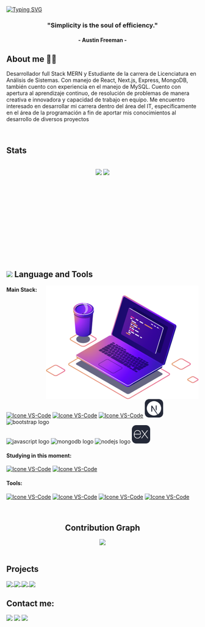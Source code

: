 [![Typing SVG](https://readme-typing-svg.herokuapp.com?color=FF3670&size=35&center=true&vCenter=true&width=1000&lines=Welcome+to+my+GitHub+profile!;My+name+is+Dario+Gimenez;I'm+Systems+Analysis+Student)](https://git.io/typing-svg)

<h3 align="center">"Simplicity is the soul of efficiency."</h3>
<h4 align="center">- Austin Freeman -</h4>

##  **About me 🙎‍♂️**
<p>
  Desarrollador full Stack MERN y Estudiante de la carrera de Licenciatura en Análisis de Sistemas. Con manejo de React, Next.js, Express, MongoDB, también cuento con experiencia en el manejo de MySQL. Cuento con apertura al aprendizaje continuo, de resolución de problemas de manera creativa e innovadora y capacidad de trabajo en equipo. Me encuentro interesado en desarrollar mi carrera dentro del área del IT, específicamente en el área de la programación a fin de aportar mis conocimientos al desarrollo de diversos proyectos
</p>
<br>

## Stats
<br>
<div align="center" style="margin-bottom:200px">
<img width=40% align="center" src="https://github-readme-stats.vercel.app/api/top-langs/?username=degs03&layout=compact&theme=monokai""/>
<img width=56% align="center" src="https://github-readme-streak-stats.herokuapp.com/?user=degs03&layout=compact&theme=monokai""/>
</div>
<br>

## <img src="https://media2.giphy.com/media/QssGEmpkyEOhBCb7e1/giphy.gif?cid=ecf05e47a0n3gi1bfqntqmob8g9aid1oyj2wr3ds3mg700bl&rid=giphy.gif" width ="25"><b>  Language and Tools</b>

<img src="https://raw.githubusercontent.com/degs03/degs03/main/computer-illustration.png" min-width="400px" max-width="400px" width="400px" align="right" alt="Computador iuriCode">

#### Main Stack:
  [<img height="48px" width="48px" alt="Icone VS-Code" src="https://skillicons.dev/icons?i=html"/>](https://developer.mozilla.org/en-US/docs/Web/HTML)
  [<img height="48px" width="48px" alt="Icone VS-Code" src="https://skillicons.dev/icons?i=css"/>](https://developer.mozilla.org/en-US/docs/Web/CSS)
  [<img height="48px" width="48px" alt="Icone VS-Code" src="https://skillicons.dev/icons?i=react"/>](https://react.dev/)
  <img height="48px" width="48px" src="https://raw.githubusercontent.com/tandpfun/skill-icons/main/icons/NextJS-Dark.svg" alt="nextjs logo"  />
  <img src="https://cdn.jsdelivr.net/gh/devicons/devicon/icons/bootstrap/bootstrap-original.svg" height="48px" width="48px" alt="bootstrap logo"  />
  <br>
  <img src="https://cdn.jsdelivr.net/gh/devicons/devicon/icons/javascript/javascript-original.svg" height="48px" width="48px" border-radius="15" alt="javascript logo"  />
  <img src="https://cdn.jsdelivr.net/gh/devicons/devicon/icons/mongodb/mongodb-original.svg" height="48px" width="48px" alt="mongodb logo"  />
  <img src="https://cdn.jsdelivr.net/gh/devicons/devicon/icons/nodejs/nodejs-original.svg" height="48px" width="48px" alt="nodejs logo"  />
  <img src="https://raw.githubusercontent.com/tandpfun/skill-icons/main/icons/ExpressJS-Dark.svg" height="48px" width="48px" alt="express logo"  />  


#### Studying in this moment:
  [<img height="48px" width="48px" alt="Icone VS-Code" src="https://skillicons.dev/icons?i=mysql"/>](https://www.mysql.com/)
  [<img height="48px" width="48px" alt="Icone VS-Code" src="https://skillicons.dev/icons?i=java"/>](https://www.mysql.com/)

#### Tools:

  [<img height="48px" width="48px" alt="Icone VS-Code" src="https://skillicons.dev/icons?i=figma"/>](https://www.figma.com/)
  [<img height="48px" width="48px" alt="Icone VS-Code" src="https://skillicons.dev/icons?i=vscode"/>](https://code.visualstudio.com/)
  [<img height="48px" width="48px" alt="Icone VS-Code" src="https://skillicons.dev/icons?i=github"/>](https://github.com/)
  [<img height="48px" width="48px" alt="Icone VS-Code" src="https://skillicons.dev/icons?i=git"/>](https://git-scm.com/)

<br>

<!--Contribution Graph-->
<h2 align="center">Contribution Graph</h2>
<div align="center">
    <img src="https://github-readme-activity-graph.vercel.app/graph?username=degs03&bg_color=272822&color=EB1F53&line=c792ea&point=ffeb95&area=true&hide_border=false" border-radius="15">
</div>

<br>

## Projects
 <a href="https://github.com/degs03/FindYourPet">
  <img align="center" src="https://github-readme-stats.vercel.app/api/pin/?username=degs03&repo=FindYourPet&theme=monokai" />
</a>
<a href="https://github.com/degs03/Ecommerce">
  <img align="center" src="https://github-readme-stats.vercel.app/api/pin/?username=degs03&repo=Ecommerce&theme=monokai" />
</a>

  <a href="https://github.com/degs03/SpeedTyping">
  <img align="center" src="https://github-readme-stats.vercel.app/api/pin/?username=degs03&repo=SpeedTyping&theme=monokai" />
</a>
<a href="https://github.com/degs03/reloj-pomodoro">
  <img align="center" src="https://github-readme-stats.vercel.app/api/pin/?username=degs03&repo=reloj-pomodoro&theme=monokai" />
</a>
<br>

## Contact me:

<div>
<a href="https://www.instagram.com/gimenezdari0?igsh=MTU5dnR6aWoyMmJlYQ==" target="_blank"><img loading="lazy" src="https://img.shields.io/badge/-Instagram-%23E4405F?style=for-the-badge&logo=instagram&logoColor=white" target="_blank"></a>
<a href = "mailto: gimenezdario1617@gmail.com"><img loading="lazy" src="https://img.shields.io/badge/Gmail-D14836?style=for-the-badge&logo=gmail&logoColor=white" target="_blank"></a>
<a href="https://www.linkedin.com/in/gimenezdario/" target="_blank"><img loading="lazy" src="https://img.shields.io/badge/-LinkedIn-%230077B5?style=for-the-badge&logo=linkedin&logoColor=white" target="_blank"></a>   
</div>

